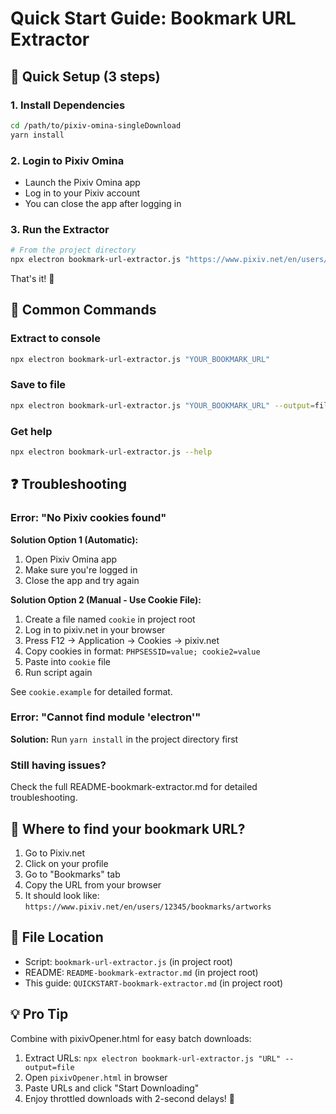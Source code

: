# Quick Start Guide: Bookmark URL Extractor

## 🚀 Quick Setup (3 steps)

### 1. Install Dependencies

```bash
cd /path/to/pixiv-omina-singleDownload
yarn install
```

### 2. Login to Pixiv Omina

- Launch the Pixiv Omina app
- Log in to your Pixiv account
- You can close the app after logging in

### 3. Run the Extractor

```bash
# From the project directory
npx electron bookmark-url-extractor.js "https://www.pixiv.net/en/users/YOUR_USER_ID/bookmarks/artworks"
```

That's it! 🎉

## 📝 Common Commands

### Extract to console
```bash
npx electron bookmark-url-extractor.js "YOUR_BOOKMARK_URL"
```

### Save to file
```bash
npx electron bookmark-url-extractor.js "YOUR_BOOKMARK_URL" --output=file
```

### Get help
```bash
npx electron bookmark-url-extractor.js --help
```

## ❓ Troubleshooting

### Error: "No Pixiv cookies found"

**Solution Option 1 (Automatic):**
1. Open Pixiv Omina app
2. Make sure you're logged in
3. Close the app and try again

**Solution Option 2 (Manual - Use Cookie File):**
1. Create a file named `cookie` in project root
2. Log in to pixiv.net in your browser
3. Press F12 → Application → Cookies → pixiv.net
4. Copy cookies in format: `PHPSESSID=value; cookie2=value`
5. Paste into `cookie` file
6. Run script again

See `cookie.example` for detailed format.

### Error: "Cannot find module 'electron'"

**Solution:**
Run `yarn install` in the project directory first

### Still having issues?

Check the full README-bookmark-extractor.md for detailed troubleshooting.

## 🔗 Where to find your bookmark URL?

1. Go to Pixiv.net
2. Click on your profile
3. Go to "Bookmarks" tab
4. Copy the URL from your browser
5. It should look like: `https://www.pixiv.net/en/users/12345/bookmarks/artworks`

## 📂 File Location

- Script: `bookmark-url-extractor.js` (in project root)
- README: `README-bookmark-extractor.md` (in project root)
- This guide: `QUICKSTART-bookmark-extractor.md` (in project root)

## 💡 Pro Tip

Combine with pixivOpener.html for easy batch downloads:

1. Extract URLs: `npx electron bookmark-url-extractor.js "URL" --output=file`
2. Open `pixivOpener.html` in browser
3. Paste URLs and click "Start Downloading"
4. Enjoy throttled downloads with 2-second delays! 🎨
